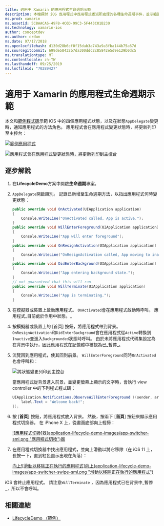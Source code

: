 ```yaml
---
title: 適用于 Xamarin 的應用程式生命週期示範
description: 本檔探討 iOS 應用程式中應用程式委派所處理的各種生命週期事件，並示範這些事件的處理時機和方式。
ms.prod: xamarin
ms.assetid: 5C8AACA6-49F8-4C6D-99C3-5F443C01B230
ms.technology: xamarin-ios
author: conceptdev
ms.author: crdun
ms.date: 07/17/2018
ms.openlocfilehash: d130d28b6cf0f15dab3a743a9a3fba144b75a67d
ms.sourcegitcommit: 699de58432b7da300ddc2c85842e5d9e129b0dc5
ms.translationtype: MT
ms.contentlocale: zh-TW
ms.lasthandoff: 09/25/2019
ms.locfileid: "70289427"
---
```

# <a name="application-lifecycle-demo-for-xamarinios"></a>適用于 Xamarin 的應用程式生命週期示範

本文和[範例程式碼](https://docs.microsoft.com/samples/xamarin/ios-samples/lifecycledemo)示範 iOS 中的四個應用程式狀態，以及在狀態`AppDelegate`變更時，通知應用程式的方法角色。 應用程式會在應用程式變更狀態時，將更新列印至主控台：

[![](application-lifecycle-demo-images/image3-sml.png "範例應用程式")](application-lifecycle-demo-images/image3.png#lightbox)

[![](application-lifecycle-demo-images/image4.png "應用程式會在應用程式變更狀態時，將更新列印到主控台")](application-lifecycle-demo-images/image4.png#lightbox)

## <a name="walkthrough"></a>逐步解說

1. 在**LifecycleDemo**方案中開啟**生命週期**專案。
1. `AppDelegate`開啟類別。 記錄已新增至生命週期方法，以指出應用程式何時變更狀態：

    ```csharp
    public override void OnActivated(UIApplication application)
    {
        Console.WriteLine("OnActivated called, App is active.");
    }
    public override void WillEnterForeground(UIApplication application)
    {
        Console.WriteLine("App will enter foreground");
    }
    public override void OnResignActivation(UIApplication application)
    {
        Console.WriteLine("OnResignActivation called, App moving to inactive state.");
    }
    public override void DidEnterBackground(UIApplication application)
    {
        Console.WriteLine("App entering background state.");
    }
    // not guaranteed that this will run
    public override void WillTerminate(UIApplication application)
    {
        Console.WriteLine("App is terminating.");
    }
    ```

1. 在模擬器或裝置上啟動應用程式。 `OnActivated`會在應用程式啟動時呼叫。 應用程式_目前處於作用中狀態。_
1. 按模擬器或裝置上的 [首頁] 按鈕，將應用程式帶到背景。 `OnResignActivation`和`DidEnterBackground`會在應用程式從`Active`轉換到`Inactive`並進入`Backgrounded`狀態時呼叫。 由於未將應用程式代碼集設定為在背景中執行，因此應用程式在記憶體中被視為已_暫停_。
1. 流覽回到應用程式，使其回到前景。 `WillEnterForeground`同時`OnActivated`也會呼叫和：

    ![](application-lifecycle-demo-images/image4.png "將狀態變更列印到主控台")

    當應用程式從背景進入前景，並變更螢幕上顯示的文字時，會執行 view controller 中的下列程式程式碼：

    ```csharp
    UIApplication.Notifications.ObserveWillEnterForeground ((sender, args) => {
        label.Text = "Welcome back!";
    });
    ```

1. 按 [**首頁**] 按鈕，將應用程式放入背景。 然後，按兩下 [**首頁**] 按鈕來顯示應用程式切換器。 在 iPhone X 上，從畫面底部向上輕掃：

    [![應用程式切換]器(application-lifecycle-demo-images/app-switcher-sml.png "應用程式切換")器](application-lifecycle-demo-images/app-switcher.png#lightbox)
  
1. 在應用程式切換器中找出應用程式，並向上滑動以將它移除（在 iOS 11 上，長按一下，直到紅色圖示出現在角落）：

    [向上![滑動以移除正在執行的應用程式]向上(application-lifecycle-demo-images/app-switcher-swipe-sml.png "滑動以移除正在執行的應用程式")](application-lifecycle-demo-images/app-switcher-swipe.png#lightbox)

iOS 會終止應用程式。 請注意`WillTerminate` ，因為應用程式已在背景中_暫停_，所以不會呼叫。

## <a name="related-links"></a>相關連結

- [LifecycleDemo （範例）](https://docs.microsoft.com/samples/xamarin/ios-samples/lifecycledemo)
